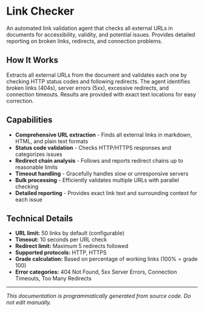 # Link Checker

An automated link validation agent that checks all external URLs in documents for accessibility, validity, and potential issues. Provides detailed reporting on broken links, redirects, and connection problems.

## How It Works

Extracts all external URLs from the document and validates each one by checking HTTP status codes and following redirects. The agent identifies broken links (404s), server errors (5xx), excessive redirects, and connection timeouts. Results are provided with exact text locations for easy correction.

## Capabilities

- **Comprehensive URL extraction** - Finds all external links in markdown, HTML, and plain text formats
- **Status code validation** - Checks HTTP/HTTPS responses and categorizes issues
- **Redirect chain analysis** - Follows and reports redirect chains up to reasonable limits
- **Timeout handling** - Gracefully handles slow or unresponsive servers
- **Bulk processing** - Efficiently validates multiple URLs with parallel checking
- **Detailed reporting** - Provides exact link text and surrounding context for each issue

## Technical Details

- **URL limit:** 50 links by default (configurable)
- **Timeout:** 10 seconds per URL check
- **Redirect limit:** Maximum 5 redirects followed
- **Supported protocols:** HTTP, HTTPS
- **Grade calculation:** Based on percentage of working links (100% = grade 100)
- **Error categories:** 404 Not Found, 5xx Server Errors, Connection Timeouts, Too Many Redirects

---
*This documentation is programmatically generated from source code. Do not edit manually.*
